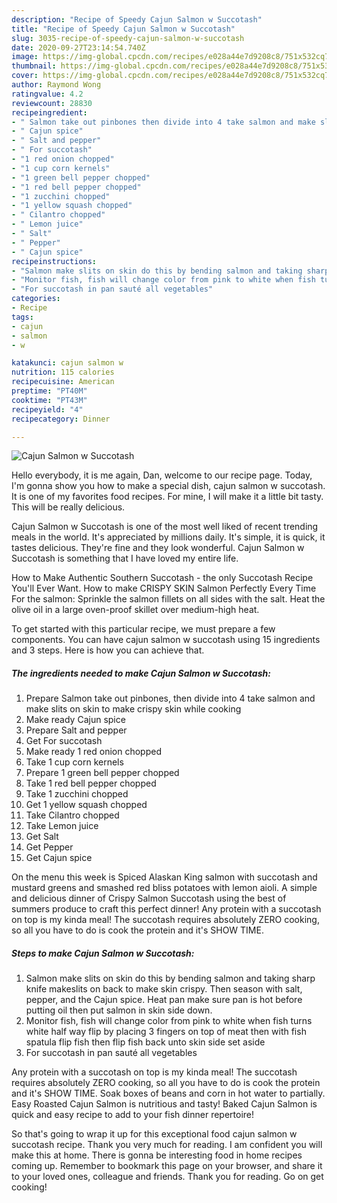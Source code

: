 ```yaml
---
description: "Recipe of Speedy Cajun Salmon w Succotash"
title: "Recipe of Speedy Cajun Salmon w Succotash"
slug: 3035-recipe-of-speedy-cajun-salmon-w-succotash
date: 2020-09-27T23:14:54.740Z
image: https://img-global.cpcdn.com/recipes/e028a44e7d9208c8/751x532cq70/cajun-salmon-w-succotash-recipe-main-photo.jpg
thumbnail: https://img-global.cpcdn.com/recipes/e028a44e7d9208c8/751x532cq70/cajun-salmon-w-succotash-recipe-main-photo.jpg
cover: https://img-global.cpcdn.com/recipes/e028a44e7d9208c8/751x532cq70/cajun-salmon-w-succotash-recipe-main-photo.jpg
author: Raymond Wong
ratingvalue: 4.2
reviewcount: 28830
recipeingredient:
- " Salmon take out pinbones then divide into 4 take salmon and make slits on skin to make crispy skin while cooking"
- " Cajun spice"
- " Salt and pepper"
- " For succotash"
- "1 red onion chopped"
- "1 cup corn kernels"
- "1 green bell pepper chopped"
- "1 red bell pepper chopped"
- "1 zucchini chopped"
- "1 yellow squash chopped"
- " Cilantro chopped"
- " Lemon juice"
- " Salt"
- " Pepper"
- " Cajun spice"
recipeinstructions:
- "Salmon make slits on skin do this by bending salmon and taking sharp knife makeslits on back to make skin crispy. Then season with salt, pepper, and the Cajun spice. Heat pan make sure pan is hot before putting oil then put salmon in skin side down."
- "Monitor fish, fish will change color from pink to white when fish turns white half way flip by placing 3 fingers on top of meat then with fish spatula flip fish then flip fish back unto skin side set aside"
- "For succotash in pan sauté all vegetables"
categories:
- Recipe
tags:
- cajun
- salmon
- w

katakunci: cajun salmon w 
nutrition: 115 calories
recipecuisine: American
preptime: "PT40M"
cooktime: "PT43M"
recipeyield: "4"
recipecategory: Dinner

---
```



![Cajun Salmon w Succotash](https://img-global.cpcdn.com/recipes/e028a44e7d9208c8/751x532cq70/cajun-salmon-w-succotash-recipe-main-photo.jpg)

Hello everybody, it is me again, Dan, welcome to our recipe page. Today, I'm gonna show you how to make a special dish, cajun salmon w succotash. It is one of my favorites food recipes. For mine, I will make it a little bit tasty. This will be really delicious.

Cajun Salmon w Succotash is one of the most well liked of recent trending meals in the world. It's appreciated by millions daily. It's simple, it is quick, it tastes delicious. They're fine and they look wonderful. Cajun Salmon w Succotash is something that I have loved my entire life.

How to Make Authentic Southern Succotash - the only Succotash Recipe You&#39;ll Ever Want. How to make CRISPY SKIN Salmon Perfectly Every Time For the salmon: Sprinkle the salmon fillets on all sides with the salt. Heat the olive oil in a large oven-proof skillet over medium-high heat.


To get started with this particular recipe, we must prepare a few components. You can have cajun salmon w succotash using 15 ingredients and 3 steps. Here is how you can achieve that.

<!--inarticleads1-->

##### The ingredients needed to make Cajun Salmon w Succotash:

1. Prepare  Salmon take out pinbones, then divide into 4 take salmon and make slits on skin to make crispy skin while cooking
1. Make ready  Cajun spice
1. Prepare  Salt and pepper
1. Get  For succotash
1. Make ready 1 red onion chopped
1. Take 1 cup corn kernels
1. Prepare 1 green bell pepper chopped
1. Take 1 red bell pepper chopped
1. Take 1 zucchini chopped
1. Get 1 yellow squash chopped
1. Take  Cilantro chopped
1. Take  Lemon juice
1. Get  Salt
1. Get  Pepper
1. Get  Cajun spice


On the menu this week is Spiced Alaskan King salmon with succotash and mustard greens and smashed red bliss potatoes with lemon aioli. A simple and delicious dinner of Crispy Salmon Succotash using the best of summers produce to craft this perfect dinner! Any protein with a succotash on top is my kinda meal! The succotash requires absolutely ZERO cooking, so all you have to do is cook the protein and it&#39;s SHOW TIME. 

<!--inarticleads2-->

##### Steps to make Cajun Salmon w Succotash:

1. Salmon make slits on skin do this by bending salmon and taking sharp knife makeslits on back to make skin crispy. Then season with salt, pepper, and the Cajun spice. Heat pan make sure pan is hot before putting oil then put salmon in skin side down.
1. Monitor fish, fish will change color from pink to white when fish turns white half way flip by placing 3 fingers on top of meat then with fish spatula flip fish then flip fish back unto skin side set aside
1. For succotash in pan sauté all vegetables


Any protein with a succotash on top is my kinda meal! The succotash requires absolutely ZERO cooking, so all you have to do is cook the protein and it&#39;s SHOW TIME. Soak boxes of beans and corn in hot water to partially. Easy Roasted Cajun Salmon is nutritious and tasty! Baked Cajun Salmon is quick and easy recipe to add to your fish dinner repertoire! 

So that's going to wrap it up for this exceptional food cajun salmon w succotash recipe. Thank you very much for reading. I am confident you will make this at home. There is gonna be interesting food in home recipes coming up. Remember to bookmark this page on your browser, and share it to your loved ones, colleague and friends. Thank you for reading. Go on get cooking!
